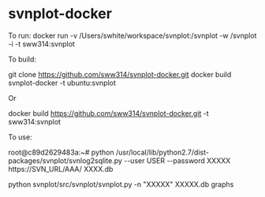 # svnplot-docker

To run:
 docker run -v /Users/swhite/workspace/svnplot:/svnplot -w /svnplot -i -t sww314:svnplot 

To build:

git clone https://github.com/sww314/svnplot-docker.git
docker build svnplot-docker -t ubuntu:svnplot

Or 

docker build  https://github.com/sww314/svnplot-docker.git -t sww314:svnplot

To use:

root@c89d2629483a:~# python /usr/local/lib/python2.7/dist-packages/svnplot/svnlog2sqlite.py --user USER --password XXXXX  https://SVN_URL/AAA/ XXXX.db 

 python svnplot/src/svnplot/svnplot.py -n "XXXXX" XXXXX.db graphs

